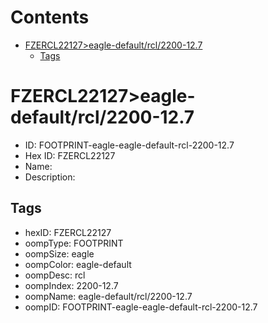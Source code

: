 



Contents
========

* [FZERCL22127>eagle-default/rcl/2200-12.7](#fzercl22127eagle-defaultrcl2200-127)
	* [Tags](#tags)

# FZERCL22127>eagle-default/rcl/2200-12.7

- ID: FOOTPRINT-eagle-eagle-default-rcl-2200-12.7
- Hex ID: FZERCL22127
- Name: 
- Description: 

## Tags

- hexID: FZERCL22127
- oompType: FOOTPRINT
- oompSize: eagle
- oompColor: eagle-default
- oompDesc: rcl
- oompIndex: 2200-12.7
- oompName: eagle-default/rcl/2200-12.7
- oompID: FOOTPRINT-eagle-eagle-default-rcl-2200-12.7
